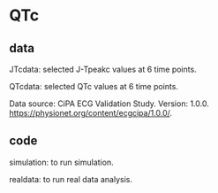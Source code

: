 # QTc

## data

JTcdata: selected J-Tpeakc values at 6 time points.

QTcdata: selected QTc values at 6 time points.

Data source: CiPA ECG Validation Study. Version: 1.0.0. https://physionet.org/content/ecgcipa/1.0.0/.

## code

simulation: to run simulation.

realdata: to run real data analysis.
